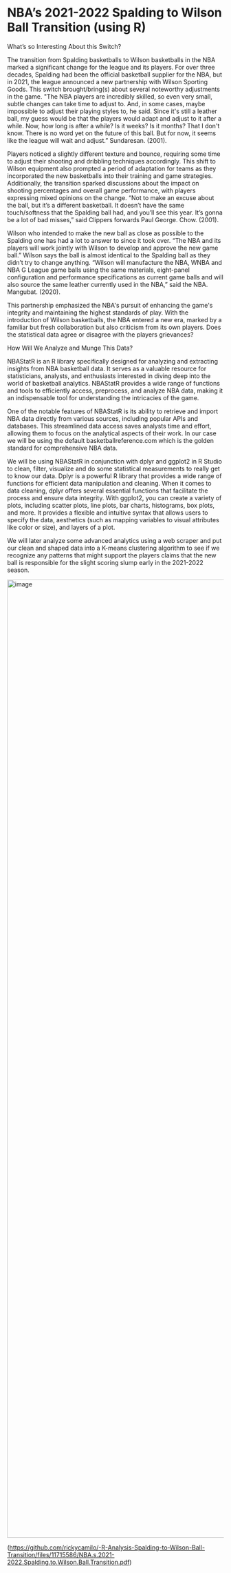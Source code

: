 # NBA’s 2021-2022 Spalding to Wilson Ball Transition (using R)

What’s so Interesting About this Switch?

The transition from Spalding basketballs to Wilson basketballs in the NBA marked a significant change for the league and its players. For over three decades, Spalding had been the official basketball supplier for the NBA, but in 2021, the league announced a new partnership with Wilson Sporting Goods. This switch brought/bring(s) about several noteworthy adjustments in the game. "The NBA players are incredibly skilled, so even very small, subtle changes can take time to adjust to. And, in some cases, maybe impossible to adjust their playing styles to, he said. Since it's still a leather ball, my guess would be that the players would adapt and adjust to it after a while. Now, how long is after a while? Is it weeks? Is it months? That I don't know. There is no word yet on the future of this ball. But for now, it seems like the league will wait and adjust.” Sundaresan. (2001).

Players noticed a slightly different texture and bounce, requiring some time to adjust their shooting and dribbling techniques accordingly. This shift to Wilson equipment also prompted a period of adaptation for teams as they incorporated the new basketballs into their training and game strategies. Additionally, the transition sparked discussions about the impact on shooting percentages and overall game performance, with players expressing mixed opinions on the change. “Not to make an excuse about the ball, but it’s a different basketball. It doesn’t have the same touch/softness that the Spalding ball had, and you’ll see this year. It’s gonna be a lot of bad misses,” said Clippers forwards Paul George. Chow. (2001).

Wilson who intended to make the new ball as close as possible to the Spalding one has had a lot to answer to since it took over. “The NBA and its players will work jointly with Wilson to develop and approve the new game ball.” Wilson says the ball is almost identical to the Spalding ball as they didn’t try to change anything. “Wilson will manufacture the NBA, WNBA and NBA G League game balls using the same materials, eight-panel configuration and performance specifications as current game balls and will also source the same leather currently used in the NBA,” said the NBA. Mangubat. (2020).

This partnership emphasized the NBA's pursuit of enhancing the game's integrity and maintaining the highest standards of play. With the introduction of Wilson basketballs, the NBA entered a new era, marked by a familiar but fresh collaboration but also criticism from its own players. Does the statistical data agree or disagree with the players grievances?

How Will We Analyze and Munge This Data?

NBAStatR is an R library specifically designed for analyzing and extracting insights from NBA basketball data. It serves as a valuable resource for statisticians, analysts, and enthusiasts interested in diving deep into the world of basketball analytics. NBAStatR provides a wide range of functions and tools to efficiently access, preprocess, and analyze NBA data, making it an indispensable tool for understanding the intricacies of the game.

One of the notable features of NBAStatR is its ability to retrieve and import NBA data directly from various sources, including popular APIs and databases. This streamlined data access saves analysts time and effort, allowing them to focus on the analytical aspects of their work. In our case we will be using the default basketballreference.com which is the golden standard for comprehensive NBA data.

We will be using NBAStatR in conjunction with dplyr and ggplot2 in R Studio to clean, filter, visualize and do some statistical measurements to really get to know our data. Dplyr is a powerful R library that provides a wide range of functions for efficient data manipulation and cleaning. When it comes to data cleaning, dplyr offers several essential functions that facilitate the process and ensure data integrity. With ggplot2, you can create a variety of plots, including scatter plots, line plots, bar charts, histograms, box plots, and more. It provides a flexible and intuitive syntax that allows users to specify the data, aesthetics (such as mapping variables to visual attributes like color or size), and layers of a plot.

We will later analyze some advanced analytics using a web scraper and put our clean and shaped data into a K-means clustering algorithm to see if we recognize any patterns that might support the players claims that the new ball is responsible for the slight scoring slump early in the 2021-2022 season.

<img width="2222" alt="image" src="https://github.com/rickycamilo/R-Comparing-NBA-2021-2022-Season-Shooting-to-Seasons-Past/assets/81391266/ce816ddf-6069-403d-b6d3-2c071b913835">



(https://github.com/rickycamilo/-R-Analysis-Spalding-to-Wilson-Ball-Transition/files/11715586/NBA.s.2021-2022.Spalding.to.Wilson.Ball.Transition.pdf)







